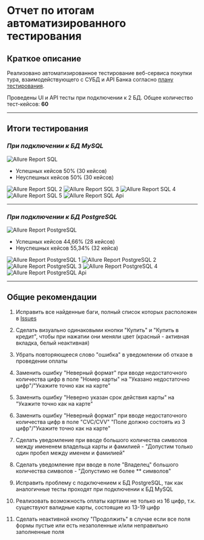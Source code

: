 # Отчет по итогам автоматизированного тестирования

## Краткое описание

Реализовано автоматизированное тестирование веб-cервиса покупки тура, взаимодействующего с СУБД и API Банка согласно [плану тестирования](https://github.com/volontare/AQA-Diploma/blob/master/documents/Plan.md).

Проведены UI и API тесты при подключении к 2 БД. Общее количество тест-кейсов: **60**

---

## Итоги тестирования

### *При подключении к БД MySQL*
![Allure Report SQL](https://user-images.githubusercontent.com/80194369/127530290-504f0a55-4779-4aa4-bf69-3c19de57e20e.png)

- Успешных кейсов 50% (30 кейсов)
- Неуспешных кейсов 50% (30 кейсов)

![Allure Report SQL 2](https://user-images.githubusercontent.com/80194369/127530722-97930ae5-1250-4293-a79e-2c6a4bea86d1.png)
![Allure Report SQL 3](https://user-images.githubusercontent.com/80194369/127530729-d0e65291-bcbe-421f-b7c9-b2ab124231fb.png)
![Allure Report SQL 4](https://user-images.githubusercontent.com/80194369/127530736-0382d3c1-29f9-4960-bc94-1f1d83e928e9.png)
![Allure Report SQL 5](https://user-images.githubusercontent.com/80194369/127530743-76a4f858-9287-48ff-b31a-125115857258.png)
![Allure Report SQL Api](https://user-images.githubusercontent.com/80194369/127530756-7240fa2f-44b9-4572-bb42-92c1313594fd.png)

---

### *При подключении к БД PostgreSQL*
![Allure Report PostgreSQL](https://user-images.githubusercontent.com/80194369/127533181-4e984e9a-61e1-487c-b705-dcbe37f64c97.png)

- Успешных кейсов 44,66% (28 кейсов)
- Неуспешных кейсов 55,34% (32 кейса)

![Allure Report PostgreSQL 1](https://user-images.githubusercontent.com/80194369/127534281-76bbafde-a75b-4da8-b10b-a511078a2021.png)
![Allure Report PostgreSQL 2](https://user-images.githubusercontent.com/80194369/127534288-6a63f77f-e3d6-4868-9e00-664e9ea5fbd3.png)
![Allure Report PostgreSQL 3](https://user-images.githubusercontent.com/80194369/127534292-0bf4d91b-6b4d-4400-a77a-1f5626446d77.png)
![Allure Report PostgreSQL 4](https://user-images.githubusercontent.com/80194369/127534294-fd948649-e290-420a-be53-d3e4a61cc4e7.png)
![Allure Report PostgreSQL Api](https://user-images.githubusercontent.com/80194369/127534296-17c921a4-98cb-49a9-ae6f-9bd026f293d3.png)

---
## Общие рекомендации

1. Исправить все найденные баги, полный список которых расположен в [Issues](https://github.com/volontare/AQA-Diploma/issues)

2. Сделать визуально одинаковыми кнопки "Купить" и "Купить в кредит", чтобы при нажатии они меняли цвет (красный - активная вкладка, белый неактивная)

3. Убрать повторяющееся слово "ошибка" в уведомлении об отказе в проведении оплаты

4. Заменить ошибку "Неверный формат" при вводе недостаточного количества цифр в поле "Номер карты" на "Указано недостаточно цифр"/"Укажите точно как на карте"

5. Заменить ошибку "Неверно указан срок действия карты" на "Укажите точно как на карте"

6. Заменить ошибку "Неверный формат" при вводе недостаточного количества цифр в поле "CVC/CVV" "Поле должно состоять из 3 цифр"/"Укажите точно как на карте"

7. Сделать уведомление при вводе большого количества символов между имененем владельца карты и фамилией - "Допустим только один пробел между именем и фамилией"

8. Сделать уведомление при вводе в поле "Владелец" большого количества символов - "Допустимо не более ** символов"

9. Исправить проблему с подключением к БД PostgreSQL, так как аналогичные тесты проходят при подключении к БД MySQL

10. Реализовать возможность оплаты картами не только из 16 цифр, т.к. существуют валидные карты, состоящие из 13-19 цифр

11. Сделать неактивной кнопку "Продолжить" в случае если все поля формы пустые или есть незаполенные и/или неправильно заполненные поля

